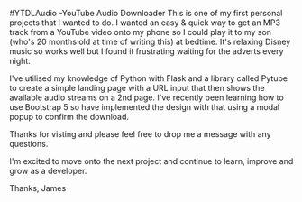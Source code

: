 #YTDLAudio
-YouTube Audio Downloader
This is one of my first personal projects that I wanted to do. I wanted an easy & quick way to get an MP3 track from a YouTube video onto my phone so I could play it to my son (who's 20 months old at time of writing this) at bedtime. It's relaxing Disney music so works well but I found it frustrating waiting for the adverts every night.

I've utilised my knowledge of Python with Flask and a library called Pytube to create a simple landing page with a URL input that then shows the available audio streams on a 2nd page. I've recently been learning how to use Bootstrap 5 so have implemented the design with that using a modal popup to confirm the download.

Thanks for visting and please feel free to drop me a message with any questions.

I'm excited to move onto the next project and continue to learn, improve and grow as a developer.

Thanks, James
